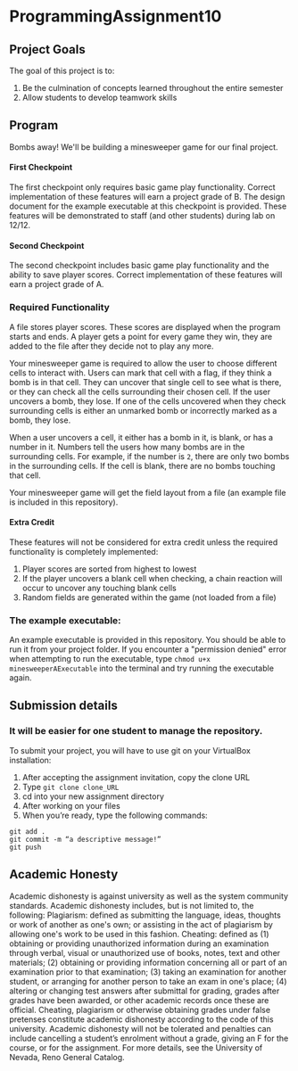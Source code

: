 # ProgrammingAssignment10

## Project Goals
The goal of this project is to:
1. Be the culmination of concepts learned throughout the entire semester
2. Allow students to develop teamwork skills
## Program  
Bombs away! We'll be building a minesweeper game for our final project. 

#### First Checkpoint
The first checkpoint only requires basic game play functionality. Correct implementation of these features will earn a project grade of B. The design document for the example executable at this checkpoint is provided. These features will be demonstrated to staff (and other students) during lab on 12/12.

#### Second Checkpoint
The second checkpoint includes basic game play functionality and the ability to save player scores. Correct implementation of these features will earn a project grade of A.   

### Required Functionality
A file stores player scores. These scores are displayed when the program starts and ends. A player gets a point for every game they win, they are added to the file after they decide not to play any more. 

Your minesweeper game is required to allow the user to choose different cells to interact with. Users can mark that cell with a flag, if they think a bomb is in that cell. They can uncover that single cell to see what is there, or they can check all the cells surrounding their chosen cell. If the user uncovers a bomb, they lose. If one of the cells uncovered when they check surrounding cells is either an unmarked bomb or incorrectly marked as a bomb, they lose.

When a user uncovers a cell, it either has a bomb in it, is blank, or has a number in it. Numbers tell the users how many bombs are in the surrounding cells. For example, if the number is ```2```, there are only two bombs in the surrounding cells. If the cell is blank, there are no bombs touching that cell. 

Your minesweeper game will get the field layout from a file (an example file is included in this repository).

#### Extra Credit
These features will not be considered for extra credit unless the required functionality is completely implemented:  
1. Player scores are sorted from highest to lowest  
2. If the player uncovers a blank cell when checking, a chain reaction will occur to uncover any touching blank cells  
3. Random fields are generated within the game (not loaded from a file)  


### The example executable:
An example executable is provided in this repository. You should be able to run it from your project folder.
If you encounter a "permission denied" error when attempting to run the executable, type ```chmod u+x minesweeperAExecutable``` into the terminal and try running the executable again.

## Submission details
### It will be easier for one student to manage the repository. 
To submit your project, you will have to use git on your VirtualBox installation:
1.	After accepting the assignment invitation, copy the clone URL
2.	Type 
```git clone clone_URL```
3.	cd into your new assignment directory
4.	After working on your files
5.	When you’re ready, type the following commands: 
```
git add .
git commit -m “a descriptive message!”
git push
```

## Academic Honesty
Academic dishonesty is against university as well as the system community standards. Academic dishonesty includes, but is not limited to, the following:
Plagiarism: defined as submitting the language, ideas, thoughts or work of another as one's own; or assisting in the act of plagiarism by allowing one's work to be used in this fashion.
Cheating: defined as (1) obtaining or providing unauthorized information during an examination through verbal, visual or unauthorized use of books, notes, text and other materials; (2) obtaining or providing information concerning all or part of an examination prior to that examination; (3) taking an examination for another student, or arranging for another person to take an exam in one's place; (4) altering or changing test answers after submittal for grading, grades after grades have been awarded, or other academic records once these are official.
Cheating, plagiarism or otherwise obtaining grades under false pretenses constitute academic
dishonesty according to the code of this university. Academic dishonesty will not be tolerated and
penalties can include cancelling a student’s enrolment without a grade, giving an F for the course, or for the assignment. For more details, see the University of Nevada, Reno General Catalog.
